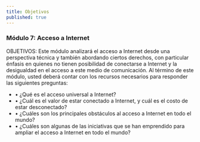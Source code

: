 ```yaml
---
title: Objetivos
published: true
---
```


### Módulo 7: Acceso a Internet
OBJETIVOS: Este módulo analizará el acceso a Internet desde una perspectiva técnica y también abordando ciertos derechos, con particular énfasis en quienes no tienen posibilidad de conectarse a Internet y la desigualdad en el acceso a este medio de comunicación. Al término de este módulo, usted deberá contar con los recursos necesarios para responder las siguientes preguntas: 
<ul><li>•	¿Qué es el acceso universal a Internet? 
<li>•	¿Cuál es el valor de estar conectado a Internet, y cuál es el costo de estar desconectado? 
<li>•	¿Cuáles son los principales obstáculos al acceso a Internet en todo el mundo? 
<li>•	¿Cuáles son algunas de las iniciativas que se han emprendido para ampliar el acceso a Internet en todo el mundo? 
